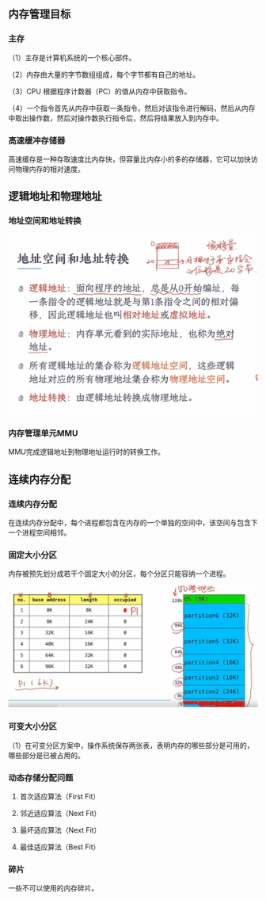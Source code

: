 ## 内存管理目标

### 主存

（1）主存是计算机系统的一个核心部件。

（2）内存由大量的字节数组组成，每个字节都有自己的地址。

（3）CPU 根据程序计数器（PC）的值从内存中获取指令。

（4）一个指令首先从内存中获取一条指令，然后对该指令进行解码，然后从内存中取出操作数，然后对操作数执行指令后，然后将结果放入到内存中。

### 高速缓冲存储器

高速缓存是一种存取速度比内存快，但容量比内存小的多的存储器，它可以加快访问物理内存的相对速度。



## 逻辑地址和物理地址

### 地址空间和地址转换

![image-20240626221454547](内存管理.assets/image-20240626221454547.png)



### 内存管理单元MMU

MMU完成逻辑地址到物理地址运行时的转换工作。



## 连续内存分配

### 连续内存分配

在连续内存分配中，每个进程都包含在内存的一个单独的空间中，该空间与包含下一个进程空间相邻。



### 固定大小分区

内存被预先划分成若干个固定大小的分区，每个分区只能容纳一个进程。

![image-20240626232639427](内存管理.assets/image-20240626232639427-17194156018741.png)



### 可变大小分区

（1）在可变分区方案中，操作系统保存两张表，表明内存的哪些部分是可用的，哪些部分是已被占用的。



### 动态存储分配问题

1. 首次适应算法（First Fit）

2. 邻近适应算法（Next Fit）
3. 最坏适应算法（Next Fit）
4. 最佳适应算法（Best Fit）



 ### 碎片

一些不可以使用的内存碎片。